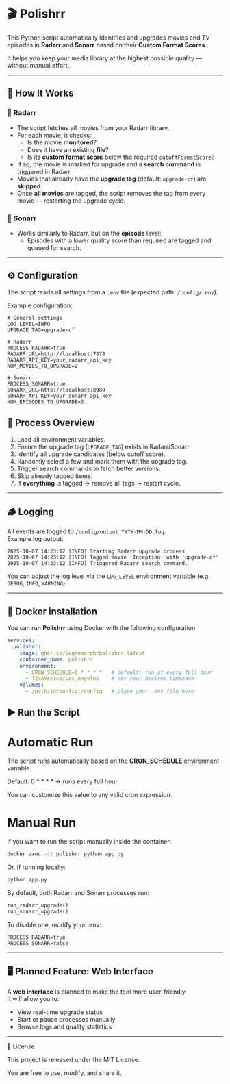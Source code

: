 # 🎬 Polishrr

This Python script automatically identifies and upgrades movies and TV episodes in **Radarr** and **Sonarr** based on their **Custom Format Scores**.  

It helps you keep your media library at the highest possible quality — without manual effort.

---

## 🚀 How It Works

### 🔹 Radarr
- The script fetches all movies from your Radarr library.  
- For each movie, it checks:
  - Is the movie **monitored**?  
  - Does it have an existing **file**?  
  - Is its **custom format score** below the required `cutoffFormatScore`?  
- If so, the movie is marked for upgrade and a **search command** is triggered in Radarr.  
- Movies that already have the **upgrade tag** (default: `upgrade-cf`) are **skipped**.  
- Once **all movies** are tagged, the script removes the tag from every movie — restarting the upgrade cycle.

### 🔹 Sonarr
- Works similarly to Radarr, but on the **episode** level:  
  - Episodes with a lower quality score than required are tagged and queued for search.  

---

## ⚙️ Configuration

The script reads all settings from a `.env` file (expected path: `/config/.env`).

Example configuration:

```env
# General settings
LOG_LEVEL=INFO
UPGRADE_TAG=upgrade-cf

# Radarr
PROCESS_RADARR=true
RADARR_URL=http://localhost:7878
RADARR_API_KEY=your_radarr_api_key
NUM_MOVIES_TO_UPGRADE=2

# Sonarr
PROCESS_SONARR=true
SONARR_URL=http://localhost:8989
SONARR_API_KEY=your_sonarr_api_key
NUM_EPISODES_TO_UPGRADE=3
```

## 🧩 Process Overview

1. Load all environment variables.  
2. Ensure the upgrade tag (`UPGRADE_TAG`) exists in Radarr/Sonarr.  
3. Identify all upgrade candidates (below cutoff score).  
4. Randomly select a few and mark them with the upgrade tag.  
5. Trigger search commands to fetch better versions.  
6. Skip already tagged items.  
7. If **everything** is tagged → remove all tags → restart cycle.  

---

## 🪵 Logging

All events are logged to `/config/output_YYYY-MM-DD.log`.  
Example log output:

```
2025-10-07 14:23:12 [INFO] Starting Radarr upgrade process
2025-10-07 14:23:12 [INFO] Tagged movie 'Inception' with 'upgrade-cf'
2025-10-07 14:23:12 [INFO] Triggered Radarr search command.
```


You can adjust the log level via the `LOG_LEVEL` environment variable (e.g. `DEBUG`, `INFO`, `WARNING`).

---

## 🐳 Docker installation

You can run **Polishrr** using Docker with the following configuration:

```yaml
services:
  polishrr:
    image: ghcr.io/legromorph/polishrr:latest
    container_name: polishrr
    environment:
      - CRON_SCHEDULE=0 * * * *   # default: run at every full hour
      - TZ=America/Los_Angeles    # set your desired timezone
    volumes:
      - /path/to/config:/config   # place your .env file here
```

## ▶️ Run the Script

# Automatic Run

The script runs automatically based on the **CRON_SCHEDULE** environment variable.

Default: 0 * * * * → runs every full hour

You can customize this value to any valid cron expression.

# Manual Run

If you want to run the script manually inside the container:
```bash
docker exec -it polishrr python app.py
```

Or, if running locally:
```bash
python app.py
```

By default, both Radarr and Sonarr processes run:
```python
run_radarr_upgrade()
run_sonarr_upgrade()
```

To disable one, modify your .env:
```env
PROCESS_RADARR=true
PROCESS_SONARR=false
```

---

## 🖥️ Planned Feature: Web Interface

A **web interface** is planned to make the tool more user-friendly.  
It will allow you to:

- View real-time upgrade status  
- Start or pause processes manually  
- Browse logs and quality statistics
  
---
📄 License

This project is released under the MIT License.

You are free to use, modify, and share it.






